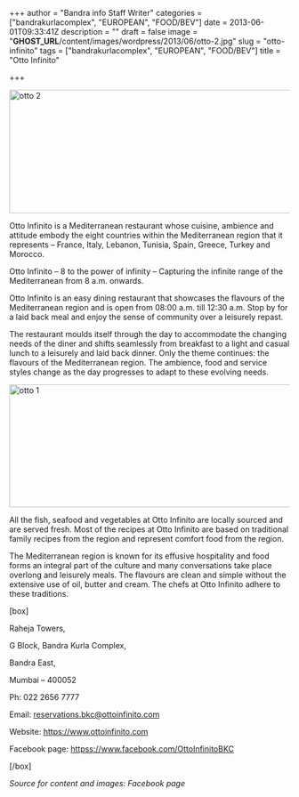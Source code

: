 +++
author = "Bandra info Staff Writer"
categories = ["bandrakurlacomplex", "EUROPEAN", "FOOD/BEV"]
date = 2013-06-01T09:33:41Z
description = ""
draft = false
image = "__GHOST_URL__/content/images/wordpress/2013/06/otto-2.jpg"
slug = "otto-infinito"
tags = ["bandrakurlacomplex", "EUROPEAN", "FOOD/BEV"]
title = "Otto Infinito"

+++


<p><a href="https://i2.wp.com/bandra.info/wp-content/uploads/2013/06/otto-2.jpg?ssl=1"><img loading="lazy" class="size-full wp-image-2730 aligncenter" alt="otto 2" src="https://i2.wp.com/bandra.info/wp-content/uploads/2013/06/otto-2.jpg?resize=599%2C222&#038;ssl=1" width="599" height="222" srcset="https://i2.wp.com/bandra.info/wp-content/uploads/2013/06/otto-2.jpg?w=599&amp;ssl=1 599w, https://i2.wp.com/bandra.info/wp-content/uploads/2013/06/otto-2.jpg?resize=300%2C111&amp;ssl=1 300w" sizes="(max-width: 599px) 100vw, 599px" data-recalc-dims="1" /></a></p>
<p>Otto Infinito is a Mediterranean restaurant whose cuisine, ambience and attitude embody the eight countries within the Mediterranean region that it represents &#8211; France, Italy, Lebanon, Tunisia, Spain, Greece, Turkey and Morocco.</p>
<p>Otto Infinito – 8 to the power of infinity &#8211; Capturing the infinite range of the Mediterranean from 8 a.m. onwards.</p>
<p>Otto Infinito is an easy dining restaurant that showcases the flavours of the Mediterranean region and is open from 08:00 a.m. till 12:30 a.m. Stop by for a laid back meal and enjoy the sense of community over a leisurely repast.</p>
<p>The restaurant moulds itself through the day to accommodate the changing needs of the diner and shifts seamlessly from breakfast to a light and casual lunch to a leisurely and laid back dinner. Only the theme continues: the flavours of the Mediterranean region. The ambience, food and service styles change as the day progresses to adapt to these evolving needs.</p>
<p><a href="https://i1.wp.com/bandra.info/wp-content/uploads/2013/06/otto-1.jpg?ssl=1"><img loading="lazy" class="size-full wp-image-2731 aligncenter" alt="otto 1" src="https://i1.wp.com/bandra.info/wp-content/uploads/2013/06/otto-1.jpg?resize=599%2C221&#038;ssl=1" width="599" height="221" srcset="https://i1.wp.com/bandra.info/wp-content/uploads/2013/06/otto-1.jpg?w=599&amp;ssl=1 599w, https://i1.wp.com/bandra.info/wp-content/uploads/2013/06/otto-1.jpg?resize=300%2C110&amp;ssl=1 300w" sizes="(max-width: 599px) 100vw, 599px" data-recalc-dims="1" /></a></p>
<p>All the fish, seafood and vegetables at Otto Infinito are locally sourced and are served fresh. Most of the recipes at Otto Infinito are based on traditional family recipes from the region and represent comfort food from the region.</p>
<p>The Mediterranean region is known for its effusive hospitality and food forms an integral part of the culture and many conversations take place overlong and leisurely meals. The flavours are clean and simple without the extensive use of oil, butter and cream. The chefs at Otto Infinito adhere to these traditions.</p>
<p>[box]</p>
<p>Raheja Towers,</p>
<p>G Block, Bandra Kurla Complex,</p>
<p>Bandra East,</p>
<p>Mumbai &#8211; 400052</p>
<p>Ph: 022 2656 7777</p>
<p>Email: <a href="mailto:reservations.bkc@ottoinfinito.com">reservations.bkc@ottoinfinito.com</a></p>
<p>Website: <a href="https://www.ottoinfinito.com/">https://www.ottoinfinito.com</a></p>
<p>Facebook page: <a href="httpss://www.facebook.com/OttoInfinitoBKC">httpss://www.facebook.com/OttoInfinitoBKC</a></p>
<p>[/box]</p>
<p><em>Source for content and images: Facebook page</em></p>
<p>&nbsp;</p>



